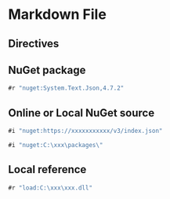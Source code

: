 ﻿# Markdown File

## Directives

## NuGet package

```csharp
#r "nuget:System.Text.Json,4.7.2"
```

## Online or Local NuGet source

```csharp
#i "nuget:https://xxxxxxxxxxx/v3/index.json"
```

```csharp
#i "nuget:C:\xxx\packages\"
```

## Local reference

```csharp
#r "load:C:\xxx\xxx.dll"
```